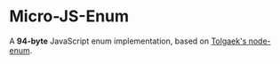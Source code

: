 Micro-JS-Enum
=============

A **94-byte** JavaScript enum implementation, based on <a href="https://github.com/tolgaek/node-enum" target="_blank">Tolgaek's node-enum</a>.
